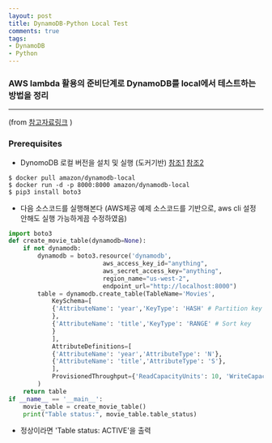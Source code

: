 ```yaml
---
layout: post
title: DynamoDB-Python Local Test
comments: true
tags:
- DynamoDB
- Python
---
```


### AWS lambda 활용의 준비단계로 DynamoDB를 local에서 테스트하는 방법을 정리
------
(from [참고자료링크](https://docs.aws.amazon.com/amazondynamodb/latest/developerguide/GettingStarted.Python.html>) )

### Prerequisites
- DynomoDB 로컬 버전을 설치 및 실행 (도커기반) [참조1](https://docs.aws.amazon.com/amazondynamodb/latest/developerguide/DynamoDBLocal.DownloadingAndRunning.html) [참조2](https://medium.com/@byeonggukgong/using-amazon-dynamodb-in-local-environment-feat-docker-fafbb420e161)
```console
$ docker pull amazon/dynamodb-local
$ docker run -d -p 8000:8000 amazon/dynamodb-local
$ pip3 install boto3
```
- 다음 소스코드를 실행해본다 (AWS제공 예제 소스코드를 기반으로, aws cli 설정 안해도 실행 가능하게끔 수정하였음)
```python
import boto3
def create_movie_table(dynamodb=None):
	if not dynamodb:
		dynamodb = boto3.resource('dynamodb',
                          aws_access_key_id="anything",
                          aws_secret_access_key="anything",
                          region_name="us-west-2",
                          endpoint_url="http://localhost:8000")
		table = dynamodb.create_table(TableName='Movies',
			KeySchema=[
			{'AttributeName': 'year','KeyType': 'HASH' # Partition key
			},
			{'AttributeName': 'title','KeyType': 'RANGE' # Sort key
			}
			],
			AttributeDefinitions=[
			{'AttributeName': 'year','AttributeType': 'N'},
			{'AttributeName': 'title','AttributeType': 'S'},
			],
			ProvisionedThroughput={'ReadCapacityUnits': 10, 'WriteCapacityUnits': 10}
		)
	return table
if __name__ == '__main__':
	movie_table = create_movie_table()
	print("Table status:", movie_table.table_status)
```
- 정상이라면 'Table status: ACTIVE'을 출력
